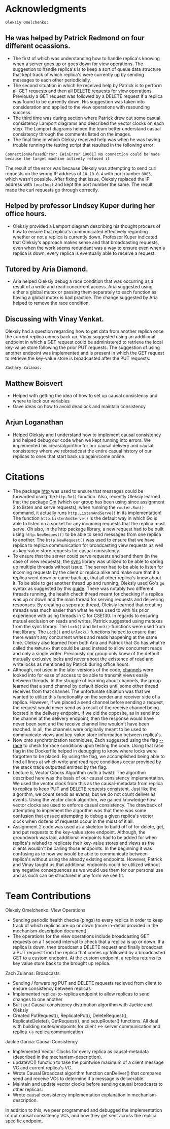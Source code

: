 # Acknowledgments

`Oleksiy Omelchenko:`
## He was helped by Patrick Redmond on four different ocassions. 
- The first of which was understanding how to handle replica's knowing when a server goes up or goes down for view operations. The suggestion to handle replica's is to keep a sort of queue data structure that kept track of which replica's were currently up by sending messages to each other periodicially.
- The second situation in which he received help by Patrick is to perform all GET requests and then all DELETE requests for view operations. Previously a GET request was followed by a DELETE request if a replica was found to be currently down. His suggestion was taken into consideration and applied to the view operations with resounding success.
- The third time was during section where Patrick drew out some casual consistency Lamport diagrams and described the vector clocks on each step. The Lamport diagrams helped the team better understand casual consistency through the comments listed on the images. 
- The final time in which Oleksiy received help was when he was having trouble running the testing script that resulted in the following error: 
```
ConnectionRefusedError: [WinError 10061] No connection could be made because the target machine actively refused it
``` 
The result of the error was because Oleksiy was attempting to send curl requests on the wrong IP address of `10.10.0.4` with port number `8085`, which wasn't possible. After fixing that issue, Oleksiy replaced the IP address with `localhost` and kept the port number the same. The result made the curl requests go through correctly. 

## Helped by professor Lindsey Kuper during her office hours.
- Oleksiy provided a Lamport diagram describing his thought process of how to ensure that replica's communicated effectively regarding whether or not a replica is currently down. Professor Kuper indicated that Oleksiy's approach makes sense and that broadcasting requests, even when the work seems redundant was a way to ensure even when a replica is down, every replica is eventually able to receive a request. 

## Tutored by Aria Diamond.
- Aria helped Oleksiy debug a race condition that was occurring as a result of a write and read concurrent access. Aria suggested using either a global mutex or passing them separately to each function as having a global mutex is bad practice. The change suggested by Aria helped to remove the race condition.

## Discussing with Vinay Venkat.
Oleksiy had a question regarding how to get data from another replica once the current replica comes back up. Vinay suggested using an additional endpoint in which a GET request could be administered to retrieve the local key-value store following the prior PUT requests. The suggestion of using another endpoint was implemented and is present in which the GET request to retrieve the key-value store is broadcasted after the PUT requests. 

`Zachary Zulanas:`

## Matthew Boisvert
* Helped with getting the idea of how to set up causal consistency and where to lock our variables
* Gave ideas on how to avoid deadlock and maintain consistency

## Arjun Loganathan
* Helped Oleksiy and I understand how to implement causal consistency and helped debug our code when we kept running into errors. We implemented his ideas/algorithm for our causal delivery and causal consistency where we rebroadcast the entire casual history of our replicas to ones that start back up again/come online.

# Citations
- The package [http](https://golang.org/pkg/net/http/) was used to ensure that messages could be forwarded using the `http.Do()` function. Also, recently Oleksiy learned that the package [Gin](https://github.com/gin-gonic/gin) (which our group has been using since assignment 2 to listen and serve requests), when running the `router.Run()` command, it actually runs `http.ListenAndServe()` in its implementation! The function `http.ListenAndServe()` is the default way in which Go is able to listen on a socket for any incoming requests that the replica must serve. Oh also, in the http package library, a new request had to be built using `http.NewRequest()` to be able to send messages from one replica to another. The `http.NewRequest()` was used to ensure that we have replica to replica communication for broadcasting view requests as well as key-value store requests for casual consistency. 
- To ensure that the server could serve requests and send them (in the case of view requests), the [sync](https://golang.org/pkg/sync/) library was utilized to be able to spring up multiple threads without issue. The server had to be able to listen for incoming requests by the client or replica alike and make sure that if a replica went down or came back up, that all other replica's knew about it. To be able to get another thread up and running, Oleksiy used Go's `go` syntax as suggested by this [guide](https://golangbyexample.com/goroutines-golang/). There was notably two different threads running, the health check thread meant for checking if a replica was up or down and the main thread for serving requests and delivering responses. By creating a seperate thread, Oleksiy learned that creating threads was much easier than what he was used to with his prior experience with using threads in C for CSE130. In regards to ensuring mutual exclusion on reads and writes, Patrick suggested using mutexes from the sync library. The `Lock()` and `Unlock()` functions were used from that library. The `Lock()` and `Unlock()` functions helped to ensure that there wasn't any concurrent writes and reads happening at the same time. Oleksiy also learned from both Aria and Patrick that Go has what're called the `RWMutex` that could be used instead to allow concurrent reads and only a single writer. Previously our group only knew of the default mutually exclusive locks and never about the existence of read and write locks as mentioned by Patrick during office hours.
- Although, not used in the later versions of the code, [channels](https://golangbot.com/channels/) were looked into for ease of access to be able to transmit views easily between threads. In the struggle of learning about channels, the group learned that a send channel by default blocks until some other thread receives from that channel. The unfortunate situation was that we wanted to utilize this functionality on the sender and receiver side of a replica. However, if we placed a send channel before sending a request, the request would never send as a result of the receive channel being located in the delivery endpoint. If we did the opposite, as in send into the channel at the delivery endpoint, then the response would have never been sent and the receive channel line wouldn't have been reached. In all, the channels were originally meant to be used to communicate views and key-value store information between replica's.   
- Now onto synchronization techniques, Zach suggested using the flag [--race](https://golang.org/doc/articles/race_detector) to check for race conditions upon testing the code. Using that race flag in the Dockerfile helped in debugging to know where locks were forgotten to be placed. By using the flag, we accomplished being able to find all lines at which write and read race conditions occur provided by the stack trace outputted emitted by the flag. 
- Lecture 5, Vector Clocks Algorithm (with a twist): The algorithm described here was the basis of our causal consistency implementation. We used the vector clock from this as the causal-metadata from replica to replica to keep PUT and DELETE requests consistent. Just like the algorithm, we count sends as events, but we do not count deliver as events. Using the vector clock algorithm, we gained knowledge how vector clocks are used to enforce casual consistency. The drawback of attempting to implement the algorithm was that there was some confusion that ensued attempting to debug a given replica's vector clock when dozens of requests occur in the midst of it all.
- Assignment 2 code was used as a skeleton to build off of for delete, get, and put requests to the key-value store endpoint. Although, the groundwork was laid, additional endpoints had to be added for when replica's wished to replicate their key-value stores and views as the clients wouldn't be calling those endpoints. In the beginning it was confusing as to how we would be able to communicate between replica's without using the already existing endpoints. However, Patrick and Vinay taught us that additional endpoints could be utilized without any negative consequences as we would use them for our personal use and as such can be structured in any form we see fit.   

# Team Contributions

Oleksiy Omelchenko: View Operations
- Sending periodic health checks (pings) to every replica in order to keep track of which replicas are up or down (more in-detail provided in the mechanism-description document).
- The operations for the view operations include broadcasting GET requests on a 1 second interval to check that a replica is up or down. If a replica is down, then broadcast a DELETE request and finally broadcast a PUT request from the replica that comes up followed by a broadcasted GET to a custom endpoint. At the custom endpoint, a replica returns its key value store back to the brought up replica. 

Zach Zulanas: Broadcasts
- Sending / forwarding PUT and DELETE requests recieved from client to ensure consistency between replicas
- Implemented replica-to-replica endpoint to allow replicas to send changes to one another
- Built out Causal consistency distribution algorithm with Jackie and Oleksiy
- Created PutRequest(), ReplicatePut(), DeleteRequest(), ReplicateDelete(), GetRequest(), and setupRouter() functions. All deal with building routes/endpoints for client <-> server communication and replica <-> replica communication

Jackie Garcia: Causal Consistency
- Implemented Vector Clocks for every replica as causal-metadata (described in the mechanism-description).
- updateVC() function to take the pointwise maximum of a client message VC and current replica's VC.
- Wrote Causal Broadcast algorithm function canDeliver() that compares send and receive VCs to determine if a message is deliverable.
- Maintain and update vector clocks before sending causal broadcasts to other replicas.
- Wrote causal consistency implementation explanation in mechanism-description.

In addition to this, we peer programmed and debugged the implementation of our causal consistency VCs, and how they get sent across the replica specific endpoint.
